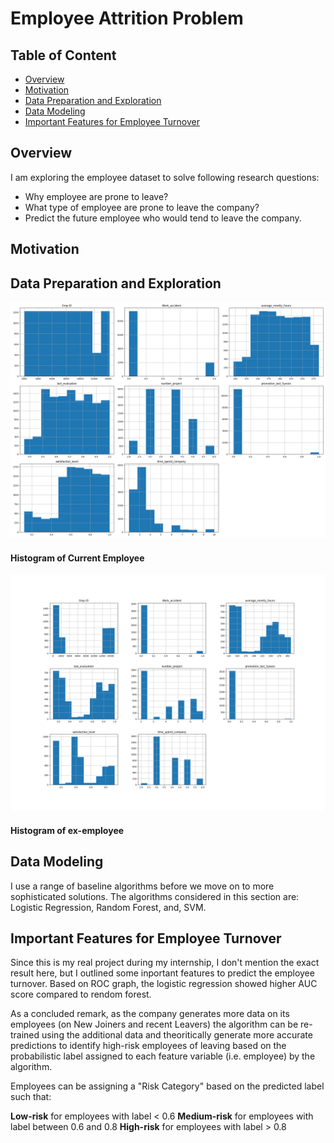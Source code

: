 # Employee Attrition Problem
## Table of Content
  * [Overview](#overview)
  * [Motivation](#motivation)
  * [Data Preparation and Exploration](#data-preparation-and-exploration)
  * [Data Modeling](#data-modeling)
  * [Important Features for Employee Turnover](#important-features-for-employee-turnover)

## Overview

I am exploring the employee dataset to solve following research questions: 
* Why employee are prone to leave?
* What type of employee are prone to leave the company?
* Predict the future employee who would tend to leave the company.

## Motivation


## Data Preparation and Exploration

![alt text](https://github.com/cghimire/Employee-Attrition-Problem/blob/master/df_existing-histogram.png " Current employee Histogram")

  #### Histogram of Current Employee
  
  ![Alt Text](https://github.com/cghimire/Employee-Attrition-Problem/blob/master/df_nonexisting_histogram_plots.png " ex-employee Histogram")
  #### Histogram of ex-employee
  
## Data Modeling

I use a range of baseline algorithms before we move on to more sophisticated solutions. The algorithms considered in this section are: Logistic Regression, Random Forest, and, SVM.

## Important Features for Employee Turnover
Since this is my real project during my internship, I don't mention the exact result here, but I outlined some inportant features to predict the employee turnover. 
Based on ROC graph, the logistic regression showed higher AUC score compared to rendom forest.

As a concluded remark, as the company generates more data on its employees (on New Joiners and recent Leavers) the algorithm can be re-trained using the additional data and theoritically generate more accurate predictions to identify high-risk employees of leaving based on the probabilistic label assigned to each feature variable (i.e. employee) by the algorithm.

Employees can be assigning a "Risk Category" based on the predicted label such that:

**Low-risk** for employees with label < 0.6
**Medium-risk** for employees with label between 0.6 and 0.8
**High-risk** for employees with label > 0.8

